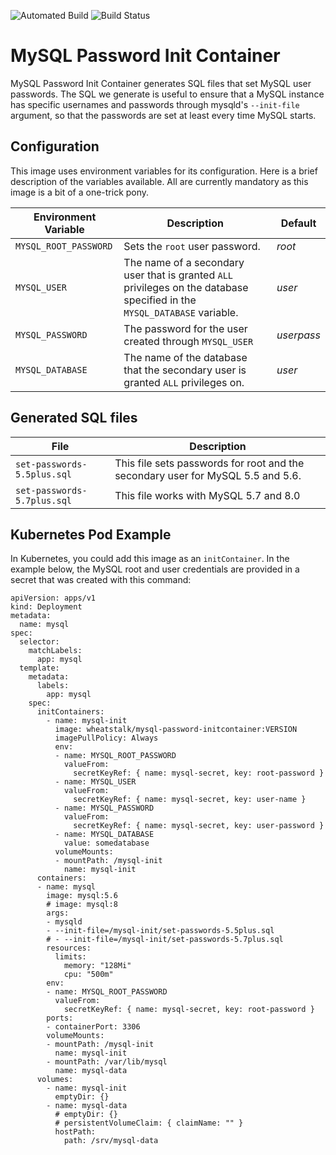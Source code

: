 <img src="https://img.shields.io/docker/cloud/automated/wheatstalk/mysql-password-initcontainer" alt="Automated Build"> <img src="https://img.shields.io/docker/cloud/build/wheatstalk/mysql-password-initcontainer" alt="Build Status">

# MySQL Password Init Container
MySQL Password Init Container generates SQL files that set MySQL user passwords. The SQL we generate is useful to ensure that a MySQL instance has specific usernames and passwords through mysqld's `--init-file` argument, so that the passwords are set at least every time MySQL starts.

## Configuration
This image uses environment variables for its configuration. Here is a brief description of the variables available. All are currently mandatory as this image is a bit of a one-trick pony.

| Environment Variable | Description | Default |
| -------------------- | ----------- | ------- |
| `MYSQL_ROOT_PASSWORD` | Sets the `root` user password. | *root* |
| `MYSQL_USER` | The name of a secondary user that is granted `ALL` privileges on the database specified in the `MYSQL_DATABASE` variable. | *user* |
| `MYSQL_PASSWORD` | The password for the user created through `MYSQL_USER` | *userpass* |
| `MYSQL_DATABASE` | The name of the database that the secondary user is granted `ALL` privileges on. | *user* |

## Generated SQL files
| File | Description |
| ---- | ----------- |
| `set-passwords-5.5plus.sql` | This file sets passwords for root and the secondary user for MySQL 5.5 and 5.6. |
| `set-passwords-5.7plus.sql` | This file works with MySQL 5.7 and 8.0 |

## Kubernetes Pod Example
In Kubernetes, you could add this image as an `initContainer`. In the example below, the MySQL root and user credentials are provided in a secret that was created with this command:

```
apiVersion: apps/v1
kind: Deployment
metadata:
  name: mysql
spec:
  selector:
    matchLabels:
      app: mysql
  template:
    metadata:
      labels:
        app: mysql
    spec:
      initContainers:
        - name: mysql-init
          image: wheatstalk/mysql-password-initcontainer:VERSION
          imagePullPolicy: Always
          env:
          - name: MYSQL_ROOT_PASSWORD
            valueFrom:
              secretKeyRef: { name: mysql-secret, key: root-password }
          - name: MYSQL_USER
            valueFrom:
              secretKeyRef: { name: mysql-secret, key: user-name }
          - name: MYSQL_PASSWORD
            valueFrom:
              secretKeyRef: { name: mysql-secret, key: user-password }
          - name: MYSQL_DATABASE
            value: somedatabase
          volumeMounts:
          - mountPath: /mysql-init
            name: mysql-init
      containers:
      - name: mysql
        image: mysql:5.6
        # image: mysql:8
        args:
        - mysqld
        - --init-file=/mysql-init/set-passwords-5.5plus.sql
        # - --init-file=/mysql-init/set-passwords-5.7plus.sql
        resources:
          limits:
            memory: "128Mi"
            cpu: "500m"
        env:
        - name: MYSQL_ROOT_PASSWORD
          valueFrom:
            secretKeyRef: { name: mysql-secret, key: root-password }
        ports:
        - containerPort: 3306
        volumeMounts:
        - mountPath: /mysql-init
          name: mysql-init
        - mountPath: /var/lib/mysql
          name: mysql-data
      volumes:
        - name: mysql-init
          emptyDir: {}
        - name: mysql-data
          # emptyDir: {}
          # persistentVolumeClaim: { claimName: "" }
          hostPath:
            path: /srv/mysql-data
```